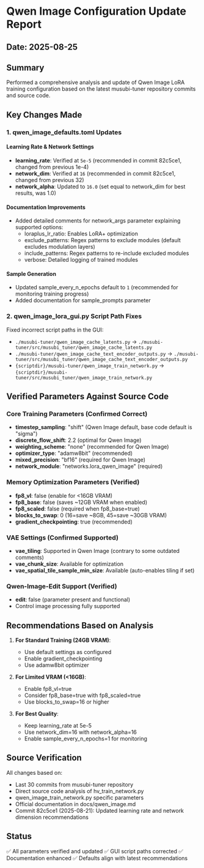 # Qwen Image Configuration Update Report

## Date: 2025-08-25

## Summary
Performed a comprehensive analysis and update of Qwen Image LoRA training configuration based on the latest musubi-tuner repository commits and source code.

## Key Changes Made

### 1. **qwen_image_defaults.toml Updates**

#### Learning Rate & Network Settings
- **learning_rate**: Verified at `5e-5` (recommended in commit 82c5ce1, changed from previous 1e-4)
- **network_dim**: Verified at `16` (recommended in commit 82c5ce1, changed from previous 32)
- **network_alpha**: Updated to `16.0` (set equal to network_dim for best results, was 1.0)

#### Documentation Improvements
- Added detailed comments for network_args parameter explaining supported options:
  - loraplus_lr_ratio: Enables LoRA+ optimization
  - exclude_patterns: Regex patterns to exclude modules (default excludes modulation layers)
  - include_patterns: Regex patterns to re-include excluded modules
  - verbose: Detailed logging of trained modules

#### Sample Generation
- Updated sample_every_n_epochs default to `1` (recommended for monitoring training progress)
- Added documentation for sample_prompts parameter

### 2. **qwen_image_lora_gui.py Script Path Fixes**

Fixed incorrect script paths in the GUI:
- `./musubi-tuner/qwen_image_cache_latents.py` → `./musubi-tuner/src/musubi_tuner/qwen_image_cache_latents.py`
- `./musubi-tuner/qwen_image_cache_text_encoder_outputs.py` → `./musubi-tuner/src/musubi_tuner/qwen_image_cache_text_encoder_outputs.py`
- `{scriptdir}/musubi-tuner/qwen_image_train_network.py` → `{scriptdir}/musubi-tuner/src/musubi_tuner/qwen_image_train_network.py`

## Verified Parameters Against Source Code

### Core Training Parameters (Confirmed Correct)
- **timestep_sampling**: "shift" (Qwen Image default, base code default is "sigma")
- **discrete_flow_shift**: 2.2 (optimal for Qwen Image)
- **weighting_scheme**: "none" (recommended for Qwen Image)
- **optimizer_type**: "adamw8bit" (recommended)
- **mixed_precision**: "bf16" (required for Qwen Image)
- **network_module**: "networks.lora_qwen_image" (required)

### Memory Optimization Parameters (Verified)
- **fp8_vl**: false (enable for <16GB VRAM)
- **fp8_base**: false (saves ~12GB VRAM when enabled)
- **fp8_scaled**: false (required when fp8_base=true)
- **blocks_to_swap**: 0 (16=save ~8GB, 45=save ~30GB VRAM)
- **gradient_checkpointing**: true (recommended)

### VAE Settings (Confirmed Supported)
- **vae_tiling**: Supported in Qwen Image (contrary to some outdated comments)
- **vae_chunk_size**: Available for optimization
- **vae_spatial_tile_sample_min_size**: Available (auto-enables tiling if set)

### Qwen-Image-Edit Support (Verified)
- **edit**: false (parameter present and functional)
- Control image processing fully supported

## Recommendations Based on Analysis

1. **For Standard Training (24GB VRAM)**:
   - Use default settings as configured
   - Enable gradient_checkpointing
   - Use adamw8bit optimizer

2. **For Limited VRAM (<16GB)**:
   - Enable fp8_vl=true
   - Consider fp8_base=true with fp8_scaled=true
   - Use blocks_to_swap=16 or higher

3. **For Best Quality**:
   - Keep learning_rate at 5e-5
   - Use network_dim=16 with network_alpha=16
   - Enable sample_every_n_epochs=1 for monitoring

## Source Verification
All changes based on:
- Last 30 commits from musubi-tuner repository
- Direct source code analysis of hv_train_network.py
- qwen_image_train_network.py specific parameters
- Official documentation in docs/qwen_image.md
- Commit 82c5ce1 (2025-08-21): Updated learning rate and network dimension recommendations

## Status
✅ All parameters verified and updated
✅ GUI script paths corrected
✅ Documentation enhanced
✅ Defaults align with latest recommendations